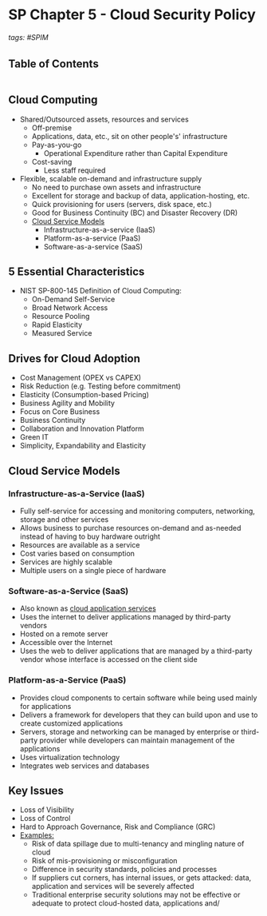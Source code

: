 # SP Chapter 5 - Cloud Security Policy

###### tags: #SPIM 

## Table of Contents
```toc
```

## Cloud Computing
- Shared/Outsourced assets, resources and services
	- Off-premise
	- Applications, data, etc., sit on other people's' infrastructure
	- Pay-as-you-go
		- Operational Expenditure rather than Capital Expenditure
	- Cost-saving
		- Less staff required
- Flexible, scalable on-demand and infrastructure supply
	- No need to purchase own assets and infrastructure
	- Excellent for storage and backup of data, application-hosting, etc.
	- Quick provisioning for users (servers, disk space, etc.)
	- Good for Business Continuity (BC) and Disaster Recovery (DR)
	- <u>Cloud Service Models</u>
		- Infrastructure-as-a-service (IaaS)
		- Platform-as-a-service (PaaS)
		- Software-as-a-service (SaaS)

## 5 Essential Characteristics
- NIST SP-800-145 Definition of Cloud Computing:
	- On-Demand Self-Service
	- Broad Network Access
	- Resource Pooling
	- Rapid Elasticity
	- Measured Service

## Drives for Cloud Adoption
- Cost Management (OPEX vs CAPEX)
- Risk Reduction (e.g. Testing before commitment)
- Elasticity (Consumption-based Pricing)
- Business Agility and Mobility
- Focus on Core Business
- Business Continuity
- Collaboration and Innovation Platform
- Green IT
- Simplicity, Expandability and Elasticity

## Cloud Service Models
### Infrastructure-as-a-Service (IaaS)
- Fully self-service for accessing and monitoring computers, networking, storage and other services
- Allows business to purchase resources on-demand and as-needed instead of having to buy hardware outright
- Resources are available as a service
- Cost varies based on consumption
- Services are highly scalable
- Multiple users on a single piece of hardware

### Software-as-a-Service (SaaS)
- Also known as <u>cloud application services</u>
- Uses the internet to deliver applications managed by third-party vendors
- Hosted on a remote server
- Accessible over the Internet
- Uses the web to deliver applications that are managed by a third-party vendor whose interface is accessed on the client side

### Platform-as-a-Service (PaaS)
- Provides cloud components to certain software while being used mainly for applications
- Delivers a framework for developers that they can build upon and use to create customized applications
- Servers, storage and networking can be managed by enterprise or third-party provider while developers can maintain management of the applications
- Uses virtualization technology
- Integrates web services and databases

## Key Issues
- Loss of Visibility
- Loss of Control
- Hard to Approach Governance, Risk and Compliance (GRC)
- <u>Examples:</u>
	- Risk of data spillage due to multi-tenancy and mingling nature of cloud
	- Risk of mis-provisioning or misconfiguration
	- Difference in security standards, policies and processes
	- If suppliers cut corners, has internal issues, or gets attacked: data, application and services will be severely affected
	- Traditional enterprise security solutions may not be effective or adequate to protect cloud-hosted data, applications and/